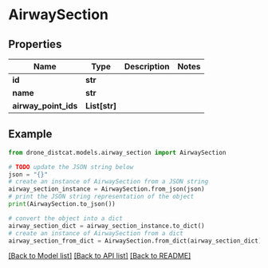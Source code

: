 # AirwaySection


## Properties

Name | Type | Description | Notes
------------ | ------------- | ------------- | -------------
**id** | **str** |  | 
**name** | **str** |  | 
**airway_point_ids** | **List[str]** |  | 

## Example

```python
from drone_distcat.models.airway_section import AirwaySection

# TODO update the JSON string below
json = "{}"
# create an instance of AirwaySection from a JSON string
airway_section_instance = AirwaySection.from_json(json)
# print the JSON string representation of the object
print(AirwaySection.to_json())

# convert the object into a dict
airway_section_dict = airway_section_instance.to_dict()
# create an instance of AirwaySection from a dict
airway_section_from_dict = AirwaySection.from_dict(airway_section_dict)
```
[[Back to Model list]](../README.md#documentation-for-models) [[Back to API list]](../README.md#documentation-for-api-endpoints) [[Back to README]](../README.md)



